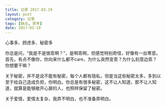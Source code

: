 ```yaml
---
title: 记录 2017.03.19
layout: post
category: 记录
tags: [缺点, 思考]
date: 2017-03-19
---
```


心事多、顾虑多、秘密多

你总是问，“我是不是很乖啊？”，是啊乖啊，但感觉特别奇怪，好像有一丝寒意。首先，有点不像你，你向来什么都不care，为什么突然变乖？为什么刻意边乖？你想要干嘛？

关于秘密，并不是说不能有秘密，每个人都有隐私，但是当这些秘密太多，多到以至于给自己造成负担，你明白。你总是有很多秘密，这不让人知道，那不让人知道，就算是能够敞开心扉的人，也照样保留了秘密。

关于爱情，爱情太复杂，我弄不明白，也不准备弄明白。